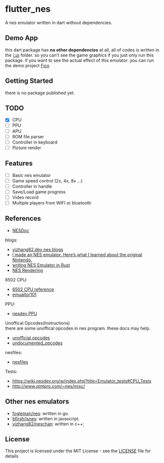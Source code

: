 # flutter_nes
A nes emulator written in dart without dependencies.

## Demo App
this dart package has **no other dependencies** at all, all of codes is written in the [`lib`](lib) folder.
so you can't see the game graphics if you just only run this package. if you want to see the actual effect of this emulator.
you can run the demo project [Fico](https://github.com/tilemoon/Fico)

## Getting Started
there is no package published yet.

## TODO
- [x] CPU
- [ ] PPU
- [ ] APU
- [ ] ROM file parser
- [ ] Controller in keyboard
- [ ] Picture render

## Features
- [ ] Basic nes emulator
- [ ] Game speed control (2x, 4x, 8x ...)
- [ ] Controller in handle
- [ ] Save/Load game progress
- [ ] Video record
- [ ] Multiple players from WIFI or bluetooth

## References
- [NESDoc](http://nesdev.com/NESDoc.pdf)

blogs:
- [yizhang82.dev nes blogs](https://yizhang82.dev/blog/nes/)
- [I made an NES emulator. Here’s what I learned about the original Nintendo.](https://medium.com/@fogleman/i-made-an-nes-emulator-here-s-what-i-learned-about-the-original-nintendo-2e078c9b28fe)
- [writing NES Emulator in Rust](https://bugzmanov.github.io/nes_ebook/chapter_1.html)
- [NES Rendering](https://austinmorlan.com/posts/nes_rendering_overview/)

6502 CPU:
- [6502 CPU reference](https://www.masswerk.at/6502/6502_instruction_set.html#PHP)
- [emualtor101](http://www.emulator101.com/6502-emulator.html)

PPU:
- [nesdev PPU](https://wiki.nesdev.com/w/index.php/PPU)

Unoffical Opcodes(Instructions) \
there are some unoffical opcodes in nes program. these docs may help.
- [unofficial opcodes](https://wiki.nesdev.com/w/index.php/Programming_with_unofficial_opcodes)
- [undocumented_opcodes](https://github.com/ltriant/nes/blob/master/doc/undocumented_opcodes.txt)

nesfiles:
- [nesfiles](https://www.nesfiles.com/)

Tests:
- https://wiki.nesdev.org/w/index.php?title=Emulator_tests#CPU_Tests
- http://www.qmtpro.com/~nes/misc/

## Other nes emulators
- [fogleman/nes](https://github.com/fogleman/nes): written in go.
- [bfirsh/jsnes](https://github.com/bfirsh/jsnes): written in javascript.
- [yizhang82/neschan](https://github.com/yizhang82/neschan): written in c++;

## License
This project is licensed under the MIT License - see the [LICENSE](LICENSE) file for details
